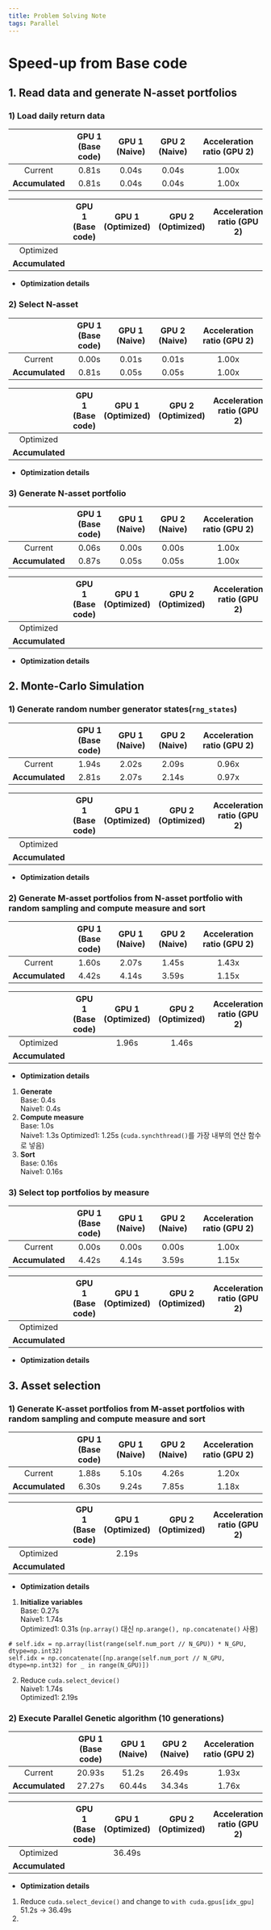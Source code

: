 ```yaml
---
title: Problem Solving Note
tags: Parallel
---
```


<!--more-->

# Speed-up from Base code
## 1. Read data and generate N-asset portfolios
### 1) Load daily return data

|    | GPU 1 (Base code) | GPU 1 (Naive) | GPU 2 (Naive) | Acceleration ratio (GPU 2) |
|:--:|:--:|:--:|:--:|:--:|
|Current        | 0.81s        | 0.04s        | 0.04s        | 1.00x        |
|**Accumulated**| 0.81s        | 0.04s        | 0.04s        | 1.00x        |

|    | GPU 1 (Base code) | GPU 1 (Optimized) | GPU 2 (Optimized) | Acceleration ratio (GPU 2) |
|:--:|:--:|:--:|:--:|:--:|
|Optimized        |         |         |         |         |
|**Accumulated**|         |         |         |         |

- **Optimization details**  



### 2) Select N-asset

|    | GPU 1 (Base code) | GPU 1 (Naive) | GPU 2 (Naive) | Acceleration ratio (GPU 2) |
|:--:|:--:|:--:|:--:|:--:|
|Current        | 0.00s        | 0.01s        | 0.01s        | 1.00x        |
|**Accumulated**| 0.81s        | 0.05s        | 0.05s        | 1.00x        |

|    | GPU 1 (Base code) | GPU 1 (Optimized) | GPU 2 (Optimized) | Acceleration ratio (GPU 2) |
|:--:|:--:|:--:|:--:|:--:|
|Optimized        |         |         |         |         |
|**Accumulated**|         |         |         |         |

- **Optimization details**  


### 3) Generate N-asset portfolio

|    | GPU 1 (Base code) | GPU 1 (Naive) | GPU 2 (Naive) | Acceleration ratio (GPU 2) |
|:--:|:--:|:--:|:--:|:--:|
|Current        | 0.06s        | 0.00s        | 0.00s        | 1.00x        |
|**Accumulated**| 0.87s        | 0.05s        | 0.05s        | 1.00x        |

|    | GPU 1 (Base code) | GPU 1 (Optimized) | GPU 2 (Optimized) | Acceleration ratio (GPU 2) |
|:--:|:--:|:--:|:--:|:--:|
|Optimized        |         |         |         |         |
|**Accumulated**|         |         |         |         |

- **Optimization details**  



## 2. Monte-Carlo Simulation
### 1) Generate random number generator states(`rng_states`)

|    | GPU 1 (Base code) | GPU 1 (Naive) | GPU 2 (Naive) | Acceleration ratio (GPU 2) |
|:--:|:--:|:--:|:--:|:--:|
|Current        | 1.94s        | 2.02s        | 2.09s        | 0.96x        |
|**Accumulated**| 2.81s        | 2.07s        | 2.14s        | 0.97x        |

|    | GPU 1 (Base code) | GPU 1 (Optimized) | GPU 2 (Optimized) | Acceleration ratio (GPU 2) |
|:--:|:--:|:--:|:--:|:--:|
|Optimized        |         |         |         |         |
|**Accumulated**|         |         |         |         |

- **Optimization details**  



### 2) Generate M-asset portfolios from N-asset portfolio with random sampling and compute measure and sort

|    | GPU 1 (Base code) | GPU 1 (Naive) | GPU 2 (Naive) | Acceleration ratio (GPU 2) |
|:--:|:--:|:--:|:--:|:--:|
|Current        | 1.60s        | 2.07s        | 1.45s        | 1.43x        |
|**Accumulated**| 4.42s        | 4.14s        | 3.59s        | 1.15x        |

|    | GPU 1 (Base code) | GPU 1 (Optimized) | GPU 2 (Optimized) | Acceleration ratio (GPU 2) |
|:--:|:--:|:--:|:--:|:--:|
|Optimized        |         | 1.96s        | 1.46s        |         |
|**Accumulated**|         |         |         |         |

- **Optimization details**  
1. **Generate**  
Base: 0.4s  
Naive1: 0.4s
2. **Compute measure**  
Base: 1.0s  
Naive1: 1.3s
Optimized1: 1.25s (`cuda.synchthread()`를 가장 내부의 연산 함수로 넣음)
3. **Sort**  
Base: 0.16s  
Naive1: 0.16s



### 3) Select top portfolios by measure

|    | GPU 1 (Base code) | GPU 1 (Naive) | GPU 2 (Naive) | Acceleration ratio (GPU 2) |
|:--:|:--:|:--:|:--:|:--:|
|Current        | 0.00s        | 0.00s        | 0.00s        | 1.00x        |
|**Accumulated**| 4.42s        | 4.14s        | 3.59s        | 1.15x        |

|    | GPU 1 (Base code) | GPU 1 (Optimized) | GPU 2 (Optimized) | Acceleration ratio (GPU 2) |
|:--:|:--:|:--:|:--:|:--:|
|Optimized        |         |         |         |         |
|**Accumulated**|         |         |         |         |

- **Optimization details**  



## 3. Asset selection
### 1) Generate K-asset portfolios from M-asset portfolios with random sampling and compute measure and sort

|    | GPU 1 (Base code) | GPU 1 (Naive) | GPU 2 (Naive) | Acceleration ratio (GPU 2) |
|:--:|:--:|:--:|:--:|:--:|
|Current        | 1.88s        | 5.10s        | 4.26s        | 1.20x        |
|**Accumulated**| 6.30s        | 9.24s        | 7.85s        | 1.18x        |

|    | GPU 1 (Base code) | GPU 1 (Optimized) | GPU 2 (Optimized) | Acceleration ratio (GPU 2) |
|:--:|:--:|:--:|:--:|:--:|
|Optimized        |         | 2.19s        |         |         |
|**Accumulated**|         |         |         |         |

- **Optimization details**  
1. **Initialize variables**  
Base: 0.27s  
Naive1: 1.74s  
Optimized1: 0.31s (`np.array()` 대신 `np.arange(), np.concatenate()` 사용)  

```
# self.idx = np.array(list(range(self.num_port // N_GPU)) * N_GPU, dtype=np.int32)
self.idx = np.concatenate([np.arange(self.num_port // N_GPU, dtype=np.int32) for _ in range(N_GPU)])
```
2. Reduce `cuda.select_device()`  
Naive1: 1.74s  
Optimized1: 2.19s  



### 2) Execute Parallel Genetic algorithm (10 generations)

|    | GPU 1 (Base code) | GPU 1 (Naive) | GPU 2 (Naive) | Acceleration ratio (GPU 2) |
|:--:|:--:|:--:|:--:|:--:|
|Current        | 20.93s        | 51.2s        | 26.49s        | 1.93x        |
|**Accumulated**| 27.27s        | 60.44s       | 34.34s        | 1.76x        |

|    | GPU 1 (Base code) | GPU 1 (Optimized) | GPU 2 (Optimized) | Acceleration ratio (GPU 2) |
|:--:|:--:|:--:|:--:|:--:|
|Optimized        |         | 36.49s        |         |         |
|**Accumulated**|         |         |         |         |

- **Optimization details**  
1. Reduce `cuda.select_device()` and change to `with cuda.gpus[idx_gpu]`  
51.2s → 36.49s  
2. 